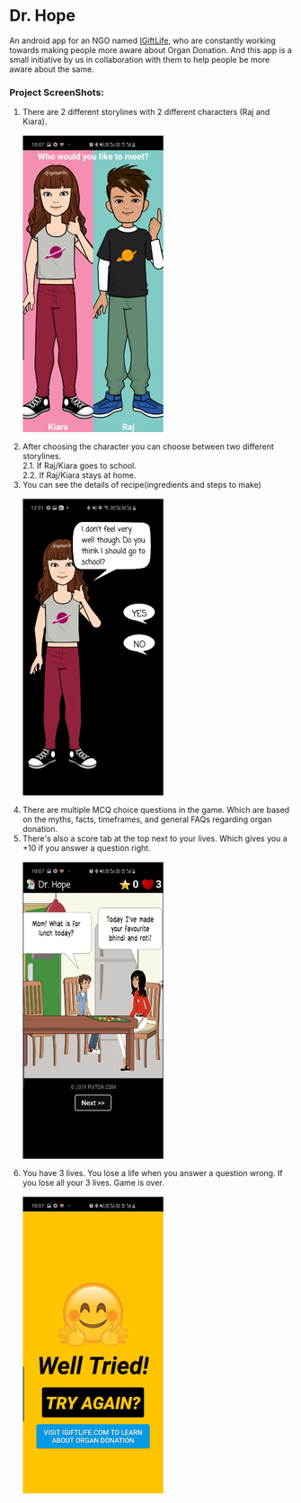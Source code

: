 # Dr. Hope

An android app for an NGO named <a href="https://igiftlife.com/">IGiftLife</a>, who are constantly working towards making people more aware about Organ Donation. And this app is a small initiative by us in collaboration with them to help people be more aware about the same. 
### Project ScreenShots:
1. There are 2 different storylines with 2 different characters (Raj and Kiara).<br><br>
<img src="https://github.com/janhavisinghh/Dr.Doctor/blob/master/girl_or_boy.jpg" width="250" align="middle"><br><br>
2. After choosing the character you can choose between two different storylines. <br>
2.1. If Raj/Kiara goes to school.<br>
2.2. If Raj/Kiara stays at home.<br>
3. You can see the details of recipe(ingredients and steps to make)<br><br>
<img src="https://github.com/janhavisinghh/Dr.Doctor/blob/master/introduction.jpg" width="250" align="middle"><br><br>
4. There are multiple MCQ choice questions in the game. Which are based on the myths, facts, timeframes, and general FAQs regarding organ donation.<br>
5. There's also a score tab at the top next to your lives. Which gives you a +10 if you answer a question right.<br><br>
<img src="https://github.com/janhavisinghh/Dr.Doctor/blob/master/mcq_screen.jpg" width="250" align="middle"><br><br>
6. You have 3 lives. You lose a life when you answer a question wrong. If you lose all your 3 lives. Game is over.<br><br>
<img src="https://github.com/janhavisinghh/Dr.Doctor/blob/master/game_finished_screen.jpg" width="250" align="middle"><br>
